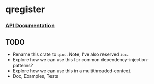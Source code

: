 # qregister

### [API Documentation](http://qrlpx.github.io/qregister/qregister/)

## TODO
* Rename this crate to `qioc`. Note, I've also reserved `ioc`.
* Explore how we can use this for common dependency-injection-patterns?
* Explore how we can use this in a multithreaded-context.
* Doc, Examples, Tests
